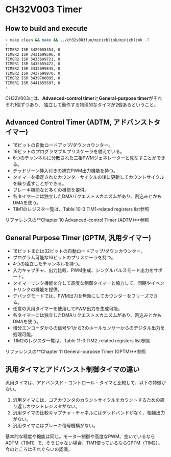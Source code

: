 # CH32V003 Timer

## How to build and execute

```bash
> make clean && make && ../ch32v003fun/minichlink/minichlink -T
:
TIMER2 ISR 3429655354, 0
TIMER2 ISR 3431699596, 0
TIMER2 ISR 3433699721, 0
TIMER1 ISR 3435655472, 0
TIMER2 ISR 3435699845, 0
TIMER2 ISR 3437699970, 0
TIMER2 ISR 3439700095, 0
TIMER1 ISR 3441655597, 0
:
```

CH32V003には、**Advanced-control timer**と**General-purpose timer**がそれぞれ1個ずつあり、
独立して動作する物理的なタイマが2個あるということ。

## Advanced Control Timer (ADTM, アドバンストタイマー)

* 16ビットの自動ロードアップ/ダウンカウンター。
* 16ビットのプログラマブルプリスケーラを備えている。
* 6つのチャンネルに分散された三相PWMジェネレーターと見なすことができる。
* デッドゾーン挿入付きの補完PWM出力機能を持つ。
* タイマーを指定されたカウンターサイクルの後に更新してカウントサイクルを繰り返すことができる。
* ブレーキ機能など多くの機能を提供。
* 各タイマーには独立したDMAリクエストメカニズムがあり、割込みとかもDMAを使う。
* TIM1のレジスタ一覧は、Table 10-3 TIM1-related registers list参照

リファレンスの**Chapter 10 Advanced-control Timer (ADTM)**参照

## General Purpose Timer (GPTM, 汎用タイマー)

* 16ビットまたは32ビットの自動ロードアップ/ダウンカウンター。
* プログラム可能な16ビットのプリスケーラを持つ。
* 4つの独立したチャンネルを持つ。
* 入力キャプチャ、出力比較、PWM生成、シングルパルスモード出力をサポート。
* タイマーリンク機能を介して高度な制御タイマーと協力して、同期やイベントリンクの機能を提供。
* デバッグモードでは、PWM出力を無効にしてカウンターをフリーズできる。
* 任意の汎用タイマーを使用してPWM出力を生成可能。
* 各タイマーには独立したDMAリクエストメカニズムがあり、割込みとかもDMAを使う。
* 増分エンコーダからの信号や1から3のホールセンサーからのデジタル出力を処理可能。
* TIM2のレジスタ一覧は、Table 11-3 TIM2-related registers list参照

リファレンスの**Chapter 11 General-purpose Timer (GPTM)**参照


## 汎用タイマとアドバンスト制御タイマの違い

汎用タイマは、アドバンスド・コントロール・タイマと比較して、以下の特徴がない。
1. 汎用タイマには、コアカウンタのカウントサイクルをカウントするための繰り返しカウントレジスタがない。
2. 汎用タイマの比較キャプチャ・チャネルにはデッドバンドがなく、相補出力がない。
3. 汎用タイマにはブレーキ信号機構がない。

基本的な精度や機能は同じ。モーター制御や高度なPWM、空いているならADTM（TIM1）で、そうじゃない場合、TIM1使っているならGPTM（TIM2）。
今のところはそれぐらいの認識。


